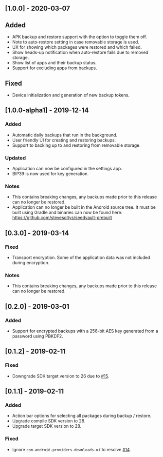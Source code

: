 ## [1.0.0] - 2020-03-07

## Added
- APK backup and restore support with the option to toggle them off.
- Note to auto-restore setting in case removable storage is used.
- UX for showing which packages were restored and which failed.
- Show heads-up notification when auto-restore fails due to removed storage.
- Show list of apps and their backup status.
- Support for excluding apps from backups.

## Fixed
- Device initialization and generation of new backup tokens.

## [1.0.0-alpha1] - 2019-12-14
### Added
- Automatic daily backups that run in the background.
- User friendly UI for creating and restoring backups.
- Support to backing up to and restoring from removable storage.

### Updated
- Application can now be configured in the settings app.
- BIP39 is now used for key generation.

### Notes
- This contains breaking changes, any backups made prior to this release can no longer be restored.
- Application can no longer be built in the Android source tree. It must be built using Gradle and binaries can now be found here: https://github.com/stevesoltys/seedvault-prebuilt

## [0.3.0] - 2019-03-14
### Fixed
- Transport encryption. Some of the application data was not included during encryption.

### Notes
- This contains breaking changes, any backups made prior to this release can no longer be restored.

## [0.2.0] - 2019-03-01
### Added
- Support for encrypted backups with a 256-bit AES key generated from a password using PBKDF2.

## [0.1.2] - 2019-02-11
### Fixed
- Downgrade SDK target version to 26 due to [#15](https://github.com/stevesoltys/seedvault/issues/15).

## [0.1.1] - 2019-02-11
### Added
- Action bar options for selecting all packages during backup / restore.
- Upgrade compile SDK version to 28.
- Upgrade target SDK version to 28.

### Fixed
- Ignore `com.android.providers.downloads.ui` to resolve [#14](https://github.com/stevesoltys/seedvault/issues/14).
